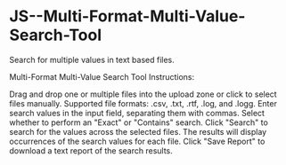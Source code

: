 # JS--Multi-Format-Multi-Value-Search-Tool

Search for multiple values in text based files.

Multi-Format Multi-Value Search Tool
Instructions:

Drag and drop one or multiple files into the upload zone or click to select files manually.
Supported file formats: .csv, .txt, .rtf, .log, and .logg.
Enter search values in the input field, separating them with commas.
Select whether to perform an "Exact" or "Contains" search.
Click "Search" to search for the values across the selected files.
The results will display occurrences of the search values for each file.
Click "Save Report" to download a text report of the search results.
